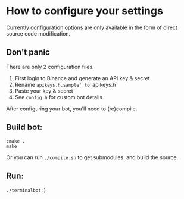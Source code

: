 ﻿# How to configure your settings

Currently configuration options are only available in the form of direct source code modification.

## Don't panic

There are only 2 configuration files.

1. First login to Binance and generate an API key & secret
2. Rename `apikeys.h.sample' to `apikeys.h`
3. Paste your key & secret
4. See `config.h` for custom bot details

After configuring your bot, you'll need to (re)compile.

## Build  bot:
```
cmake .
make
```

Or you can run `./compile.sh` to get submodules, and build the source.

## Run:

`./terminalbot` :)


